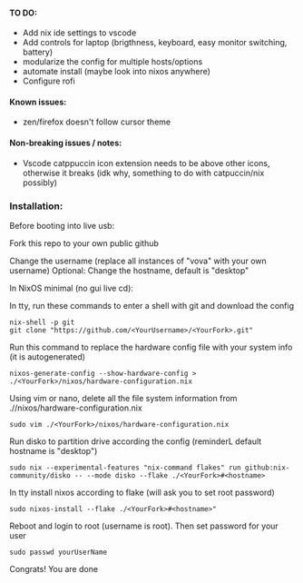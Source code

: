 #### TO DO: 
- Add nix ide settings to vscode
- Add controls for laptop (brigthness, keyboard, easy monitor switching, battery)
- modularize the config for multiple hosts/options
- automate install (maybe look into nixos anywhere)
- Configure rofi

#### Known issues: 
- zen/firefox doesn't follow cursor theme

#### Non-breaking issues / notes:
- Vscode catppuccin icon extension needs to be above other icons,  
otherwise it breaks (idk why, something to do with catpuccin/nix possibly)

### Installation:

Before booting into live usb:

Fork this repo to your own public github

Change the username (replace all instances of "vova" with your own username)
Optional: Change the hostname, default is "desktop"

In NixOS minimal (no gui live cd):  

In tty, run these commands to enter a shell with git and download the config

```
nix-shell -p git
git clone "https://github.com/<YourUsername>/<YourFork>.git"
```
Run this command to replace the hardware config file with your system info (it is autogenerated)

```
nixos-generate-config --show-hardware-config > ./<YourFork>/nixos/hardware-configuration.nix
```
Using vim or nano, delete all the file system information from ./<YourFork>/nixos/hardware-configuration.nix

```
sudo vim ./<YourFork>/nixos/hardware-configuration.nix
```

Run disko to partition drive according the config (reminderL default hostname is "desktop")
```
sudo nix --experimental-features "nix-command flakes" run github:nix-community/disko -- --mode disko --flake ./<YourFork>#<hostname>
```
In tty install nixos according to flake (will ask you to set root password)

```
sudo nixos-install --flake ./<YourFork>#<hostname>"
```

Reboot and login to root (username is root). Then set password for your user

```
sudo passwd yourUserName
```
Congrats! You are done